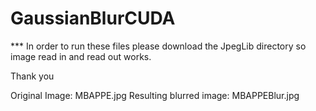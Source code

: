 # GaussianBlurCUDA

*** In order to run these files please download the JpegLib directory so image read in and read out works. 

Thank you

Original Image: MBAPPE.jpg
Resulting blurred image: MBAPPEBlur.jpg
